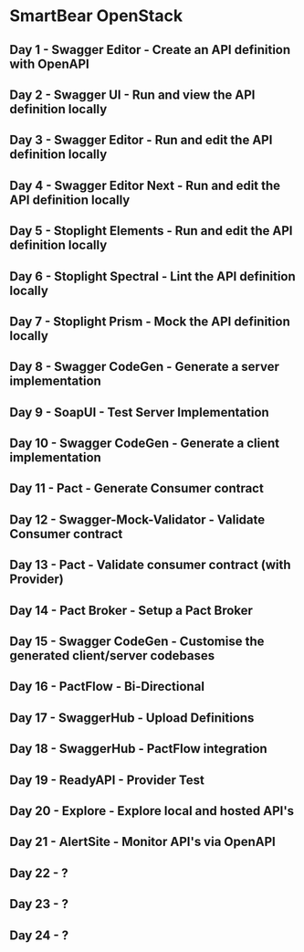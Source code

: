 # SmartBear OpenStack

## Day 1 - Swagger Editor - Create an API definition with OpenAPI
## Day 2 - Swagger UI - Run and view the API definition locally
## Day 3 - Swagger Editor - Run and edit the API definition locally
## Day 4 - Swagger Editor Next - Run and edit the API definition locally
## Day 5 - Stoplight Elements - Run and edit the API definition locally
## Day 6 - Stoplight Spectral - Lint the API definition locally
## Day 7 - Stoplight Prism - Mock the API definition locally
## Day 8 - Swagger CodeGen - Generate a server implementation
## Day 9 - SoapUI - Test Server Implementation
## Day 10 - Swagger CodeGen - Generate a client implementation
## Day 11 - Pact - Generate Consumer contract
## Day 12 - Swagger-Mock-Validator - Validate Consumer contract
## Day 13 - Pact - Validate consumer contract (with Provider)
## Day 14 - Pact Broker - Setup a Pact Broker
## Day 15 - Swagger CodeGen - Customise the generated client/server codebases
## Day 16 - PactFlow - Bi-Directional
## Day 17 - SwaggerHub - Upload Definitions
## Day 18 - SwaggerHub - PactFlow integration
## Day 19 - ReadyAPI - Provider Test
## Day 20 - Explore - Explore local and hosted API's
## Day 21 - AlertSite - Monitor API's via OpenAPI
## Day 22 - ?
## Day 23 - ?
## Day 24 - ?